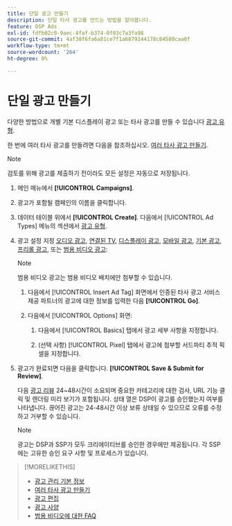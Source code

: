 ```yaml
---
title: 단일 광고 만들기
description: 단일 타사 광고를 만드는 방법을 알아봅니다.
feature: DSP Ads
exl-id: fdfb02c0-9aec-4faf-b374-0f03c7a3fa98
source-git-commit: 4af30f6fa6a81ce7f1a6879244178c84580caa0f
workflow-type: tm+mt
source-wordcount: '264'
ht-degree: 0%

---
```


# 단일 광고 만들기

다양한 방법으로 개별 기본 디스플레이 광고 또는 타사 광고를 만들 수 있습니다 [광고 유형](ad-about.md#ad-types).

한 번에 여러 타사 광고를 만들려면 다음을 참조하십시오. [여러 타사 광고 만들기](ad-create-multiple.md).

>[!NOTE]
>
>검토를 위해 광고를 제출하기 전이라도 모든 설정은 자동으로 저장됩니다.

1. 메인 메뉴에서 **[!UICONTROL Campaigns]**.

1. 광고가 포함될 캠페인의 이름을 클릭합니다.

1. 데이터 테이블 위에서 **[!UICONTROL Create]**. 다음에서 [!UICONTROL Ad Types] 메뉴의 섹션에서 [광고 유형](ad-about.md#ad-types).

1. 광고 설정 지정 [오디오 광고](ad-settings-audio.md), [연결된 TV](ad-settings-connected-tv.md), [디스플레이 광고](ad-settings-display.md), [모바일 광고](ad-settings-mobile.md), [기본 광고](ad-settings-native.md), [프리롤 광고](ad-settings-pre-roll.md), 또는 [범용 비디오 광고](ad-settings-universal-video.md):

   >[!NOTE]
   >
   >범용 비디오 광고는 범용 비디오 배치에만 첨부할 수 있습니다.

   1. 다음에서 [!UICONTROL Insert Ad Tag] 화면에서 인증된 타사 광고 서비스 제공 파트너의 광고에 대한 정보를 입력한 다음 **[!UICONTROL Go]**.

   1. 다음에서 [!UICONTROL Options] 화면:

      1. 다음에서 [!UICONTROL Basics] 탭에서 광고 세부 사항을 지정합니다.

      1. (선택 사항) [!UICONTROL Pixel] 탭에서 광고에 첨부할 서드파티 추적 픽셀을 지정합니다.

1. 광고가 완료되면 다음을 클릭합니다. **[!UICONTROL Save & Submit for Review]**.

   다음 [광고 리뷰](ad-about.md) 24~48시간이 소요되며 중요한 카테고리에 대한 검사, URL 기능 클릭 및 렌더링 미리 보기가 포함됩니다. 상태 열은 DSP이 광고를 승인했는지 여부를 나타냅니다. 끊어진 광고는 24-48시간 이상 보류 상태일 수 있으므로 오류를 수정하고 거부할 수 있습니다.

   >[!NOTE]
   >
   >광고는 DSP과 SSP가 모두 크리에이티브를 승인한 경우에만 제공됩니다. 각 SSP에는 고유한 승인 요구 사항 및 프로세스가 있습니다.

>[!MORELIKETHIS]
>
>* [광고 관리 기본 정보](ad-about.md)
>* [여러 타사 광고 만들기](ad-create-multiple.md)
>* [광고 편집](ad-edit.md)
>* [광고 사양](ad-specs.md)
>* [범용 비디오에 대한 FAQ](/help/dsp/campaign-management/faq-universal-video.md)

